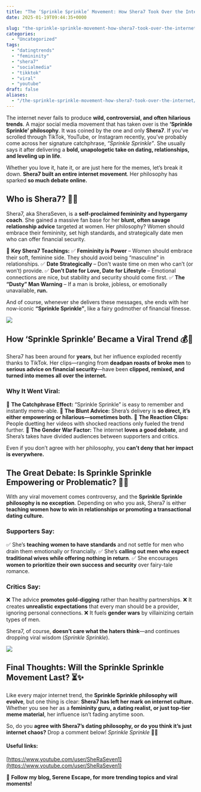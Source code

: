 ```yaml
---
title: "The ‘Sprinkle Sprinkle’ Movement: How Shera7 Took Over the Internet"
date: 2025-01-19T09:44:35+0000

slug: "the-sprinkle-sprinkle-movement-how-shera7-took-over-the-internet"
categories:
  - "Uncategorized"
tags:
  - "datingtrends"
  - "femininity"
  - "shera7"
  - "socialmedia"
  - "tikktok"
  - "viral"
  - "youtube"
draft: false
aliases:
  - "/the-sprinkle-sprinkle-movement-how-shera7-took-over-the-internet/"
---
```

The internet never fails to produce **wild, controversial, and often hilarious trends**. A major social media movement that has taken over is the **‘Sprinkle Sprinkle’ philosophy**. It was coined by the one and only **Shera7**. If you’ve scrolled through TikTok, YouTube, or Instagram recently, you’ve probably come across her signature catchphrase, *“Sprinkle Sprinkle”*. She usually says it after delivering a **bold, unapologetic take on dating, relationships, and leveling up in life**.

Whether you love it, hate it, or are just here for the memes, let’s break it down. **Shera7 built an entire internet movement**. Her philosophy has sparked **so much debate online.**

## **Who is Shera7?** 🎤✨

Shera7, aka SheraSeven, is a **self-proclaimed femininity and hypergamy coach**. She gained a massive fan base for her **blunt, often savage relationship advice** targeted at women. Her philosophy? Women should embrace their femininity, set high standards, and strategically date men who can offer financial security.

🚨 **Key Shera7 Teachings:**
✅ **Femininity is Power** – Women should embrace their soft, feminine side. They should avoid being “masculine” in relationships.
✅ **Date Strategically** – Don't waste time on men who can’t (or won’t) provide.
✅ **Don’t Date for Love, Date for Lifestyle** – Emotional connections are nice, but stability and security should come first.
✅ **The “Dusty” Man Warning** – If a man is broke, jobless, or emotionally unavailable, **run.**

And of course, whenever she delivers these messages, she ends with her now-iconic **“Sprinkle Sprinkle”**, like a fairy godmother of financial finesse.

![](/DALL·E-2025-01-19-11.27.55-A-symbolic-digital-illustration-of-The-Sprinkle-Sprinkle-Movement-representing-success-and-empowerment.-The-image-features-a-confident-woman-walkin.webp)

## **How ‘Sprinkle Sprinkle’ Became a Viral Trend** 💰💅

Shera7 has been around for **years**, but her influence exploded recently thanks to TikTok. Her clips—ranging from **deadpan roasts of broke men** to **serious advice on financial security**—have been **clipped, remixed, and turned into memes all over the internet.**

### **Why It Went Viral:**

📌 **The Catchphrase Effect:** “Sprinkle Sprinkle” is easy to remember and instantly meme-able.
📌 **The Blunt Advice:** Shera’s delivery is **so direct, it’s either empowering or hilarious—sometimes both.**
📌 **The Reaction Clips:** People duetting her videos with shocked reactions only fueled the trend further.
📌 **The Gender War Factor:** The internet **loves a good debate**, and Shera’s takes have divided audiences between supporters and critics.

Even if you don’t agree with her philosophy, you **can’t deny that her impact is everywhere.**

## **The Great Debate: Is Sprinkle Sprinkle Empowering or Problematic?** 🤔🔥

With any viral movement comes controversy, and the **Sprinkle Sprinkle philosophy is no exception**. Depending on who you ask, Shera7 is either **teaching women how to win in relationships or promoting a transactional dating culture.**

### **Supporters Say:**

✅ She’s **teaching women to have standards** and not settle for men who drain them emotionally or financially.
✅ She’s **calling out men who expect traditional wives while offering nothing in return**.
✅ She encourages **women to prioritize their own success and security** over fairy-tale romance.

### **Critics Say:**

❌ The advice **promotes gold-digging** rather than healthy partnerships.
❌ It creates **unrealistic expectations** that every man should be a provider, ignoring personal connections.
❌ It fuels **gender wars** by villainizing certain types of men.

Shera7, of course, **doesn’t care what the haters think**—and continues dropping viral wisdom (*Sprinkle Sprinkle*).

![](/DALL·E-2025-01-19-11.30.03-A-luxurious-digital-illustration-featuring-a-womans-hand-gracefully-holding-a-sparkling-diamond-bracelet-and-a-stack-of-cash.-The-background-includes.webp)

## **Final Thoughts: Will the Sprinkle Sprinkle Movement Last?** ⏳✨

Like every major internet trend, the **Sprinkle Sprinkle philosophy will evolve**, but one thing is clear: **Shera7 has left her mark on internet culture.** Whether you see her as a **femininity guru, a dating realist, or just top-tier meme material**, her influence isn’t fading anytime soon.

So, do you **agree with Shera7’s dating philosophy, or do you think it’s just internet chaos?** Drop a comment below! *Sprinkle Sprinkle* 💸✨

#### **Useful links:**

[https://www.youtube.com/user/SheRaSeven1](https://www.youtube.com/user/SheRaSeven1)

🚀 **Follow my blog, Serene Escape, for more trending topics and viral moments!**